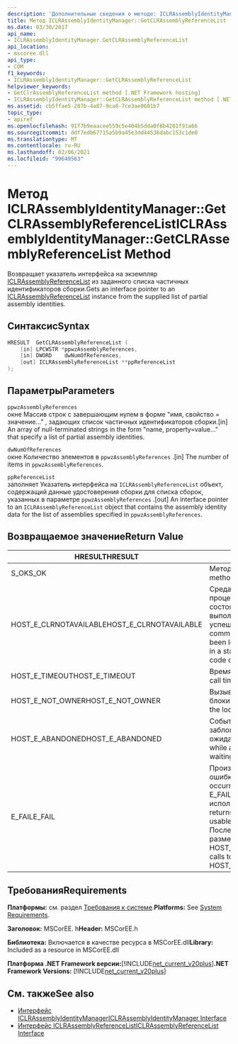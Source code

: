 ```yaml
---
description: 'Дополнительные сведения о методе: ICLRAssemblyIdentityManager:: Getclrassemblyreferencelist-'
title: Метод ICLRAssemblyIdentityManager::GetCLRAssemblyReferenceList
ms.date: 03/30/2017
api_name:
- ICLRAssemblyIdentityManager.GetCLRAssemblyReferenceList
api_location:
- mscoree.dll
api_type:
- COM
f1_keywords:
- ICLRAssemblyIdentityManager::GetCLRAssemblyReferenceList
helpviewer_keywords:
- GetClrAssemblyReferenceList method [.NET Framework hosting]
- ICLRAssemblyIdentityManager::GetCLRAssemblyReferenceList method [.NET Framework hosting]
ms.assetid: cb5ffae5-287b-4a87-9ca8-7ce3ae0601b7
topic_type:
- apiref
ms.openlocfilehash: 91f7b9eaacee559c5e404b5dda0f8b4201f91a66
ms.sourcegitcommit: ddf7edb67715a5b9a45e3dd44536dabc153c1de0
ms.translationtype: MT
ms.contentlocale: ru-RU
ms.lasthandoff: 02/06/2021
ms.locfileid: "99649563"
---
```

# <a name="iclrassemblyidentitymanagergetclrassemblyreferencelist-method"></a><span data-ttu-id="3c55d-103">Метод ICLRAssemblyIdentityManager::GetCLRAssemblyReferenceList</span><span class="sxs-lookup"><span data-stu-id="3c55d-103">ICLRAssemblyIdentityManager::GetCLRAssemblyReferenceList Method</span></span>

<span data-ttu-id="3c55d-104">Возвращает указатель интерфейса на экземпляр [ICLRAssemblyReferenceList](iclrassemblyreferencelist-interface.md) из заданного списка частичных идентификаторов сборки.</span><span class="sxs-lookup"><span data-stu-id="3c55d-104">Gets an interface pointer to an [ICLRAssemblyReferenceList](iclrassemblyreferencelist-interface.md) instance from the supplied list of partial assembly identities.</span></span>  
  
## <a name="syntax"></a><span data-ttu-id="3c55d-105">Синтаксис</span><span class="sxs-lookup"><span data-stu-id="3c55d-105">Syntax</span></span>  
  
```cpp  
HRESULT  GetCLRAssemblyReferenceList (  
    [in] LPCWSTR *ppwzAssemblyReferences,  
    [in] DWORD    dwNumOfReferences,  
    [out] ICLRAssemblyReferenceList **ppReferenceList  
);  
```  
  
## <a name="parameters"></a><span data-ttu-id="3c55d-106">Параметры</span><span class="sxs-lookup"><span data-stu-id="3c55d-106">Parameters</span></span>  

 `ppwzAssemblyReferences`  
 <span data-ttu-id="3c55d-107">окне Массив строк с завершающим нулем в форме "имя, свойство = значение..." , задающих список частичных идентификаторов сборки.</span><span class="sxs-lookup"><span data-stu-id="3c55d-107">[in] An array of null-terminated strings in the form "name, property=value..." that specify a list of partial assembly identities.</span></span>  
  
 `dwNumOfReferences`  
 <span data-ttu-id="3c55d-108">окне Количество элементов в `ppwzAssemblyReferences` .</span><span class="sxs-lookup"><span data-stu-id="3c55d-108">[in] The number of items in `ppwzAssemblyReferences`.</span></span>  
  
 `ppReferenceList`  
 <span data-ttu-id="3c55d-109">заполняет Указатель интерфейса на `ICLRAssemblyReferenceList` объект, содержащий данные удостоверения сборки для списка сборок, указанных в параметре `ppwzAssemblyReferences` .</span><span class="sxs-lookup"><span data-stu-id="3c55d-109">[out] An interface pointer to an `ICLRAssemblyReferenceList` object that contains the assembly identity data for the list of assemblies specified in `ppwzAssemblyReferences`.</span></span>  
  
## <a name="return-value"></a><span data-ttu-id="3c55d-110">Возвращаемое значение</span><span class="sxs-lookup"><span data-stu-id="3c55d-110">Return Value</span></span>  
  
|<span data-ttu-id="3c55d-111">HRESULT</span><span class="sxs-lookup"><span data-stu-id="3c55d-111">HRESULT</span></span>|<span data-ttu-id="3c55d-112">Описание:</span><span class="sxs-lookup"><span data-stu-id="3c55d-112">Description</span></span>|  
|-------------|-----------------|  
|<span data-ttu-id="3c55d-113">S_OK</span><span class="sxs-lookup"><span data-stu-id="3c55d-113">S_OK</span></span>|<span data-ttu-id="3c55d-114">Метод возвратился успешно.</span><span class="sxs-lookup"><span data-stu-id="3c55d-114">The method returned successfully.</span></span>|  
|<span data-ttu-id="3c55d-115">HOST_E_CLRNOTAVAILABLE</span><span class="sxs-lookup"><span data-stu-id="3c55d-115">HOST_E_CLRNOTAVAILABLE</span></span>|<span data-ttu-id="3c55d-116">Среда CLR не была загружена в процесс, или среда CLR находится в состоянии, в котором она не может выполнить управляемый код или успешно обработать вызов.</span><span class="sxs-lookup"><span data-stu-id="3c55d-116">The common language runtime (CLR) has not been loaded into a process, or the CLR is in a state in which it cannot run managed code or process the call successfully.</span></span>|  
|<span data-ttu-id="3c55d-117">HOST_E_TIMEOUT</span><span class="sxs-lookup"><span data-stu-id="3c55d-117">HOST_E_TIMEOUT</span></span>|<span data-ttu-id="3c55d-118">Время ожидания вызова истекло.</span><span class="sxs-lookup"><span data-stu-id="3c55d-118">The call timed out.</span></span>|  
|<span data-ttu-id="3c55d-119">HOST_E_NOT_OWNER</span><span class="sxs-lookup"><span data-stu-id="3c55d-119">HOST_E_NOT_OWNER</span></span>|<span data-ttu-id="3c55d-120">Вызывающий объект не владеет блокировкой.</span><span class="sxs-lookup"><span data-stu-id="3c55d-120">The caller does not own the lock.</span></span>|  
|<span data-ttu-id="3c55d-121">HOST_E_ABANDONED</span><span class="sxs-lookup"><span data-stu-id="3c55d-121">HOST_E_ABANDONED</span></span>|<span data-ttu-id="3c55d-122">Событие было отменено, пока заблокированный поток или волокно ожидают его.</span><span class="sxs-lookup"><span data-stu-id="3c55d-122">An event was canceled while a blocked thread or fiber was waiting on it.</span></span>|  
|<span data-ttu-id="3c55d-123">E_FAIL</span><span class="sxs-lookup"><span data-stu-id="3c55d-123">E_FAIL</span></span>|<span data-ttu-id="3c55d-124">Произошла неизвестная фатальная ошибка.</span><span class="sxs-lookup"><span data-stu-id="3c55d-124">An unknown catastrophic failure occurred.</span></span> <span data-ttu-id="3c55d-125">Если метод возвращает E_FAIL, среда CLR больше не может использоваться в процессе.</span><span class="sxs-lookup"><span data-stu-id="3c55d-125">If a method returns E_FAIL, the CLR is no longer usable within the process.</span></span> <span data-ttu-id="3c55d-126">Последующие вызовы методов размещения возвращают HOST_E_CLRNOTAVAILABLE.</span><span class="sxs-lookup"><span data-stu-id="3c55d-126">Subsequent calls to hosting methods return HOST_E_CLRNOTAVAILABLE.</span></span>|  
  
## <a name="requirements"></a><span data-ttu-id="3c55d-127">Требования</span><span class="sxs-lookup"><span data-stu-id="3c55d-127">Requirements</span></span>  

 <span data-ttu-id="3c55d-128">**Платформы:** см. раздел [Требования к системе](../../get-started/system-requirements.md).</span><span class="sxs-lookup"><span data-stu-id="3c55d-128">**Platforms:** See [System Requirements](../../get-started/system-requirements.md).</span></span>  
  
 <span data-ttu-id="3c55d-129">**Заголовок:** MSCorEE. h</span><span class="sxs-lookup"><span data-stu-id="3c55d-129">**Header:** MSCorEE.h</span></span>  
  
 <span data-ttu-id="3c55d-130">**Библиотека:** Включается в качестве ресурса в MSCorEE.dll</span><span class="sxs-lookup"><span data-stu-id="3c55d-130">**Library:** Included as a resource in MSCorEE.dll</span></span>  
  
 <span data-ttu-id="3c55d-131">**Платформа .NET Framework версии:**[!INCLUDE[net_current_v20plus](../../../../includes/net-current-v20plus-md.md)]</span><span class="sxs-lookup"><span data-stu-id="3c55d-131">**.NET Framework Versions:** [!INCLUDE[net_current_v20plus](../../../../includes/net-current-v20plus-md.md)]</span></span>  
  
## <a name="see-also"></a><span data-ttu-id="3c55d-132">См. также</span><span class="sxs-lookup"><span data-stu-id="3c55d-132">See also</span></span>

- [<span data-ttu-id="3c55d-133">Интерфейс ICLRAssemblyIdentityManager</span><span class="sxs-lookup"><span data-stu-id="3c55d-133">ICLRAssemblyIdentityManager Interface</span></span>](iclrassemblyidentitymanager-interface.md)
- [<span data-ttu-id="3c55d-134">Интерфейс ICLRAssemblyReferenceList</span><span class="sxs-lookup"><span data-stu-id="3c55d-134">ICLRAssemblyReferenceList Interface</span></span>](iclrassemblyreferencelist-interface.md)
